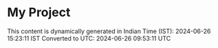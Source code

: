 # My Project

This content is dynamically generated in Indian Time (IST): 2024-06-26 15:23:11 IST
Converted to UTC: 2024-06-26 09:53:11 UTC
